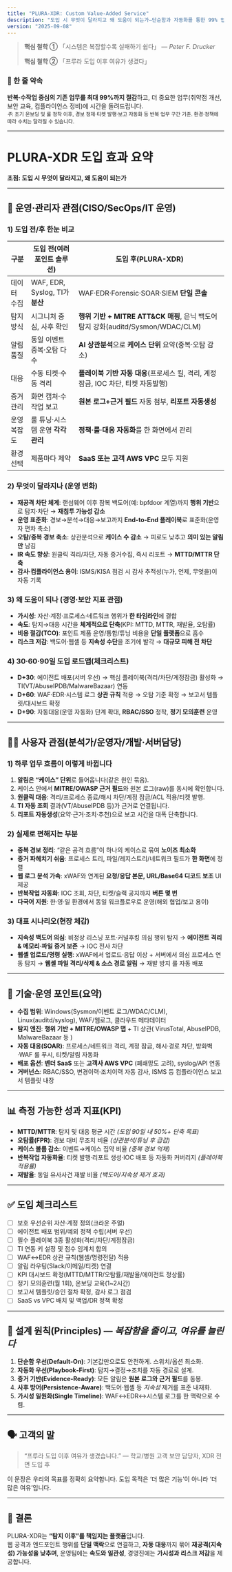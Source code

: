 ```yaml
---
title: "PLURA-XDR: Custom Value‑Added Service"
description: "도입 시 무엇이 달라지고 왜 도움이 되는가—단순함과 자동화를 통한 99% 업무 절감 목표"
version: "2025-09-08"
---
```


> **핵심 철학 ①**
> 「시스템은 복잡할수록 실패하기 쉽다」 — *Peter F. Drucker*
>
> **핵심 철학 ②**
>「프루라 도입 이후 여유가 생겼다」 

### 🎯 한 줄 약속

**반복·수작업 중심의 기존 업무를 최대 99%까지 절감**하고, 더 중요한 업무(취약점 개선, 보안 교육, 컴플라이언스 정비)에 시간을 돌려드립니다.  
<sub>*주*: 초기 온보딩 및 룰 정착 이후, 경보 정제·티켓 발행·보고 자동화 등 반복 업무 구간 기준. 환경·정책에 따라 수치는 달라질 수 있습니다.</sub>

---

# PLURA-XDR 도입 효과 요약

**초점: 도입 시 무엇이 달라지고, 왜 도움이 되는가**

---

## 🧭 운영·관리자 관점(CISO/SecOps/IT 운영)

### 1) 도입 전/후 한눈 비교

| 구분     | 도입 전(여러 포인트 솔루션)             | 도입 후(PLURA-XDR)                                                    |
| ------ | ---------------------------- | ------------------------------------------------------------------ |
| 데이터 수집 | WAF, EDR, Syslog, TI가 **분산** | WAF·EDR·Forensic·SOAR·SIEM **단일 콘솔**                               |
| 탐지 방식  | 시그니처 중심, 사후 확인               | **행위 기반 + MITRE ATT\&CK 매핑**, 은닉 백도어 탐지 강화(auditd/Sysmon/WDAC/CLM) |
| 알림 품질  | 동일 이벤트 중복·오탐 다수              | **AI 상관분석**으로 **케이스 단위** 요약(중복·오탐 감소)                              |
| 대응     | 수동 티켓·수동 격리                  | **플레이북 기반 자동 대응**(프로세스 킬, 격리, 계정 잠금, IOC 차단, 티켓 자동발행)              |
| 증거 관리  | 화면 캡처·수작업 보고                 | **원본 로그+근거 필드** 자동 첨부, **리포트 자동생성**                                |
| 운영 복잡도 | 룰 튜닝·시스템 운영 **각각 관리**        | **정책·룰·대응 자동화**를 한 화면에서 관리                                         |
| 환경 선택  | 제품마다 제약                      | **SaaS 또는 고객 AWS VPC** 모두 지원                                       |

### 2) 무엇이 달라지나 (운영 변화)

* **재공격 차단 체계**: 랜섬웨어 이후 잠복 백도어(예: bpfdoor 계열)까지 **행위 기반**으로 탐지·차단 → **재침투 가능성 감소**
* **운영 표준화**: 경보→분석→대응→보고까지 **End-to-End 플레이북**로 표준화(운영자 편차 축소)
* **오탐/중복 경보 축소**: 상관분석으로 **케이스 수 감소** → 피로도 낮추고 **의미 있는 알림만** 남김
* **IR 속도 향상**: 원클릭 격리/차단, 자동 증거수집, 즉시 리포트 → **MTTD/MTTR 단축**
* **감사·컴플라이언스 용이**: ISMS/KISA 점검 시 감사 추적성(누가, 언제, 무엇을)이 자동 기록

### 3) 왜 도움이 되나 (경영·보안 지표 관점)

* **가시성**: 자산·계정·프로세스·네트워크 행위가 **한 타임라인**에 결합
* **속도**: 탐지→대응 시간을 **체계적으로 단축**(KPI: MTTD, MTTR, 재발율, 오탐률)
* **비용 절감(TCO)**: 포인트 제품 운영/통합/튜닝 비용을 **단일 플랫폼**으로 흡수
* **리스크 저감**: 백도어·웹셸 등 **지속성 수단**을 조기에 발각 → **대규모 피해 전 차단**

### 4) 30·60·90일 도입 로드맵(체크리스트)

* **D+30**: 에이전트 배포(서버 우선) → 핵심 플레이북(격리/차단/계정잠금) 활성화 → TI(VT/AbuseIPDB/MalwareBazaar) 연동
* **D+60**: WAF·EDR·시스템 로그 **상관 규칙** 적용 → 오탐 기준 확정 → 보고서 템플릿/대시보드 확정
* **D+90**: 자동대응(운영 자동화) 단계 확대, **RBAC/SSO** 정착, **정기 모의훈련** 운영

---

## 🧑‍💻 사용자 관점(분석가/운영자/개발·서버담당)

### 1) 하루 업무 흐름이 이렇게 바뀝니다

1. **알림은 “케이스” 단위**로 들어옵니다(같은 원인 묶음).
2. 케이스 안에서 **MITRE/OWASP 근거 필드**와 원본 로그(raw)를 동시에 확인합니다.
3. **원클릭 대응**: 격리/프로세스 종료/해시 차단/계정 잠금/ACL 적용/티켓 발행.
4. **TI 자동 조회** 결과(VT/AbuseIPDB 등)가 근거로 연결됩니다.
5. **리포트 자동생성**(요약·근거·조치·추천)으로 보고 시간을 대폭 단축합니다.

### 2) 실제로 편해지는 부분

* **중복 경보 정리**: “같은 공격 흐름”이 하나의 케이스로 묶여 **노이즈 최소화**
* **증거 파헤치기 쉬움**: 프로세스 트리, 파일/레지스트리/네트워크 필드가 **한 화면**에 정렬
* **웹 로그 분석 가속**: xWAF와 연계된 **요청/응답 본문, URL/Base64 디코드 보조** UI 제공
* **반복작업 자동화**: IOC 조회, 차단, 티켓/슬랙 공지까지 **버튼 몇 번**
* **다국어 지원**: 한·영·일 환경에서 동일 워크플로우로 운영(해외 협업/보고 용이)

### 3) 대표 시나리오(현장 체감)

* **지속성 백도어 의심**: 비정상 리스닝 포트·커널후킹 의심 행위 탐지 → **에이전트 격리 & 메모리·파일 증거 보존** → IOC 전사 차단
* **웹셸 업로드/명령 실행**: xWAF에서 업로드·응답 이상 + 서버에서 의심 프로세스 연동 탐지 → **웹셸 파일 격리/삭제 & 소스 경로 알림** → 재발 방지 룰 자동 배포

---

## 🔧 기술·운영 포인트(요약)

* **수집 범위**: Windows(Sysmon/이벤트 로그/WDAC/CLM), Linux(auditd/syslog), WAF/웹로그, 클라우드 메타데이터
* **탐지 엔진**: **행위 기반 + MITRE/OWASP 맵** + TI 상관( VirusTotal, AbuseIPDB, MalwareBazaar 등 )
* **자동 대응(SOAR)**: 프로세스/네트워크 격리, 계정 잠금, 해시·경로 차단, 방화벽·WAF 룰 푸시, 티켓/알림 자동화
* **배포 옵션**: **벤더 SaaS** 또는 **고객사 AWS VPC** (폐쇄망도 고려), syslog/API 연동
* **거버넌스**: RBAC/SSO, 변경이력·조치이력 자동 감사, ISMS 등 컴플라이언스 보고서 템플릿 내장

---

## 📊 측정 가능한 성과 지표(KPI)

* **MTTD/MTTR**: 탐지 및 대응 평균 시간 *(도입 90일 내 50%+ 단축 목표)*
* **오탐률(FPR)**: 경보 대비 무조치 비율 *(상관분석/튜닝 후 급감)*
* **케이스 볼륨 감소**: 이벤트→케이스 집약 비율 *(중복 경보 억제)*
* **반복작업 자동화율**: 티켓 발행·리포트 생성·IOC 배포 등 자동화 커버리지 *(플레이북 적용률)*
* **재발율**: 동일 유사사건 재발 비율 *(백도어/지속성 제거 효과)*

---

## ✅ 도입 체크리스트

* [ ] 보호 우선순위 자산·계정 정의(크라운 주얼)
* [ ] 에이전트 배포 범위/예외 정책 수립(서버 우선)
* [ ] 필수 플레이북 3종 활성화(격리/차단/계정잠금)
* [ ] TI 연동 키 설정 및 점수 임계치 합의
* [ ] WAF↔EDR 상관 규칙(웹셸/명령전달) 적용
* [ ] 알림 라우팅(Slack/이메일/티켓) 연결
* [ ] KPI 대시보드 확정(MTTD/MTTR/오탐률/재발율/에이전트 정상률)
* [ ] 정기 모의훈련(월 1회), 온보딩 교육(1\~2시간)
* [ ] 보고서 템플릿/승인 절차 확정, 감사 로그 점검
* [ ] SaaS vs VPC 배치 및 백업/DR 정책 확정

---

## 🧩 설계 원칙(Principles) — *복잡함을 줄이고, 여유를 늘린다*

1. **단순함 우선(Default‑On)**: 기본값만으로도 안전하게. 스위치/옵션 최소화.
2. **자동화 우선(Playbook‑First)**: 탐지→결정→조치를 자동 경로로 설계.
3. **증거 기반(Evidence‑Ready)**: 모든 알림은 **원본 로그와 근거 필드**를 동봉.
4. **사후 방어(Persistence‑Aware)**: 백도어·웹셸 등 *지속성* 제거를 표준 내재화.
5. **가시성 일원화(Single Timeline)**: WAF↔EDR↔시스템 로그를 한 맥락으로 수렴.

---

## 🗣️ 고객의 말

> “프루라 도입 이후 여유가 생겼습니다.”
> — 학교/병원 고객 보안 담당자, XDR 전면 도입 후

이 문장은 우리의 목표를 정확히 요약합니다. 도입 목적은 ‘더 많은 기능’이 아니라 ‘더 많은 여유’입니다.

---

## 🎯 결론

PLURA-XDR는 **“탐지 이후”를 책임지는 플랫폼**입니다.  
웹 공격과 엔드포인트 행위를 **단일 맥락**으로 연결하고, **자동 대응**까지 묶어 **재공격(지속성) 가능성을 낮추며**, 운영팀에는 **속도와 일관성**, 경영진에는 **가시성과 리스크 저감**을 제공합니다.
